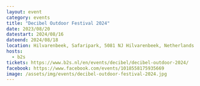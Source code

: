 ```yaml
---
layout: event
category: events
title: "Decibel Outdoor Festival 2024"
date: 2023/08/20
datestart: 2024/08/16
dateend: 2024/08/18
location: Hilvarenbeek, Safaripark, 5081 NJ Hilvarenbeek, Netherlands
hosts:
  - b2s
tickets: https://www.b2s.nl/en/events/decibel/decibel-outdoor-2024/
facebook: https://www.facebook.com/events/1018558175935669
image: /assets/img/events/decibel-outdoor-festival-2024.jpg
---
```

